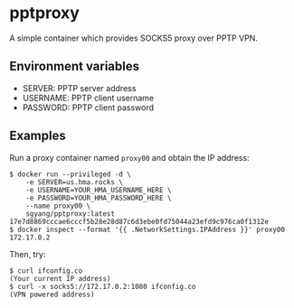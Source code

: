 # pptproxy

A simple container which provides SOCKS5 proxy over PPTP VPN.

## Environment variables

- SERVER: PPTP server address
- USERNAME: PPTP client username
- PASSWORD: PPTP client password

## Examples

Run a proxy container named `proxy00` and obtain the IP address:
```
$ docker run --privileged -d \
    -e SERVER=us.hma.rocks \
    -e USERNAME=YOUR_HMA_USERNAME_HERE \
    -e PASSWORD=YOUR_HMA_PASSWORD_HERE \
    --name proxy00 \
    sgyang/pptproxy:latest
17e7d8869cccae6cccf5b28e28d87c6d3ebe0fd75044a23efd9c976ca0f1312e
$ docker inspect --format '{{ .NetworkSettings.IPAddress }}' proxy00
172.17.0.2
```

Then, try:
```
$ curl ifconfig.co
(Your current IP address)
$ curl -x socks5://172.17.0.2:1080 ifconfig.co
(VPN powered address)
```
